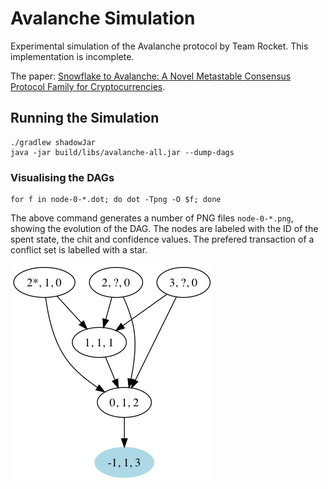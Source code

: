 # Avalanche Simulation

Experimental simulation of the Avalanche protocol by Team Rocket. This
implementation is incomplete.

The paper: [Snowflake to Avalanche: A Novel Metastable Consensus Protocol Family for
           Cryptocurrencies](https://ipfs.io/ipfs/QmUy4jh5mGNZvLkjies1RWM4YuvJh5o2FYopNPVYwrRVGV).

## Running the Simulation
```
./gradlew shadowJar
java -jar build/libs/avalanche-all.jar --dump-dags
```

### Visualising the DAGs
```
for f in node-0-*.dot; do dot -Tpng -O $f; done
```
The above command generates a number of PNG files `node-0-*.png`, showing the
evolution of the DAG. The nodes are labeled with the ID of the spent state,
the chit and confidence values. The prefered transaction of a conflict set is
labelled with a star.

![DAG](./images/node-0-003.dot.png)

